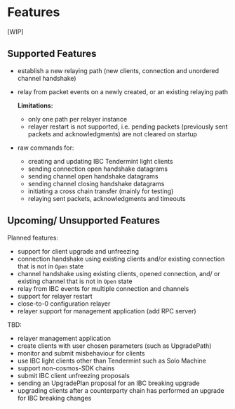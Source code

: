 # Features
[WIP]
## Supported Features

- establish a new relaying path (new clients, connection and unordered channel handshake)
- relay from packet events on a newly created, or an existing relaying path

  __Limitations:__
   - only one path per relayer instance
   - relayer restart is not supported, i.e. pending packets (previously sent packets and acknowledgments) are not cleared on startup

- raw commands for:
    - creating and updating IBC Tendermint light clients
    - sending connection open handshake datagrams
    - sending channel open handshake datagrams
    - sending channel closing handshake datagrams
    - initiating a cross chain transfer (mainly for testing)
    - relaying sent packets, acknowledgments and timeouts

## Upcoming/ Unsupported Features

Planned features:
- support for client upgrade and unfreezing
- connection handshake using existing clients and/or existing connection that is not in `Open` state
- channel handshake using existing clients, opened connection, and/ or existing channel that is not in `Open` state
- relay from IBC events for multiple connection and channels
- support for relayer restart
- close-to-0 configuration relayer
- relayer support for management application (add RPC server)

TBD:
- relayer management application
- create clients with user chosen parameters (such as UpgradePath)
- monitor and submit misbehaviour for clients
- use IBC light clients other than Tendermint such as Solo Machine
- support non-cosmos-SDK chains
- submit IBC client unfreezing proposals
- sending an UpgradePlan proposal for an IBC breaking upgrade
- upgrading clients after a counterparty chain has performed an upgrade for IBC breaking changes
